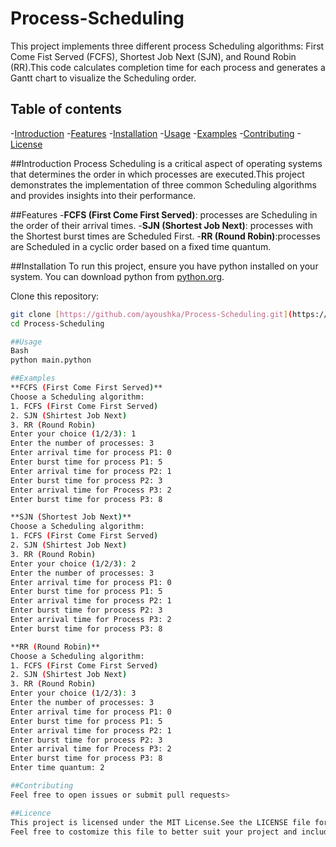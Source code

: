 #  Process-Scheduling

This project implements three different process Scheduling algorithms: First Come Fist Served (FCFS), Shortest Job Next (SJN), and Round Robin (RR).This code calculates completion time for each process and generates a Gantt chart to visualize the Scheduling order.

## Table of contents
-[Introduction](#introduction)
-[Features](#features)
-[Installation](#installation)
-[Usage](#usage)
-[Examples](#examples)
-[Contributing](#contributing)
-[License](#license)

##Introduction
Process Scheduling is a critical aspect of operating systems that determines the order in which processes are executed.This project demonstrates the implementation of three common Scheduling algorithms and provides insights into their performance.

##Features
-**FCFS (First Come First Served)**: processes are Scheduling in the order of    their arrival times.
-**SJN (Shortest Job Next)**: processes with the Shortest burst times are Scheduled First.
-**RR (Round Robin)**:processes are Scheduled in a cyclic order based on a fixed time quantum.

##Installation
To run this project, ensure you have python installed on your system. You can download python from [python.org](https://www.python.org/downloads/).

Clone this repository:
```bash
git clone [https://github.com/ayoushka/Process-Scheduling.git](https://github.com/ayoushka/Process-Scheduling.git)
cd Process-Scheduling

##Usage
Bash
python main.python

##Examples
**FCFS (First Come First Served)**
Choose a Scheduling algorithm:
1. FCFS (First Come First Served)
2. SJN (Shirtest Job Next)
3. RR (Round Robin)
Enter your choice (1/2/3): 1
Enter the number of processes: 3
Enter arrival time for process P1: 0
Enter burst time for process P1: 5
Enter arrival time for process P2: 1
Enter burst time for process P2: 3
Enter arrival time for Process P3: 2
Enter burst time for process P3: 8

**SJN (Shortest Job Next)**
Choose a Scheduling algorithm:
1. FCFS (First Come First Served)
2. SJN (Shirtest Job Next)
3. RR (Round Robin)
Enter your choice (1/2/3): 2
Enter the number of processes: 3
Enter arrival time for process P1: 0
Enter burst time for process P1: 5
Enter arrival time for process P2: 1
Enter burst time for process P2: 3
Enter arrival time for Process P3: 2
Enter burst time for process P3: 8

**RR (Round Robin)**
Choose a Scheduling algorithm:
1. FCFS (First Come First Served)
2. SJN (Shirtest Job Next)
3. RR (Round Robin)
Enter your choice (1/2/3): 3
Enter the number of processes: 3
Enter arrival time for process P1: 0
Enter burst time for process P1: 5
Enter arrival time for process P2: 1
Enter burst time for process P2: 3
Enter arrival time for Process P3: 2
Enter burst time for process P3: 8
Enter time quantum: 2

##Contributing
Feel free to open issues or submit pull requests>

##Licence
This project is licensed under the MIT License.See the LICENSE file for more details.
Feel free to costomize this file to better suit your project and include any additinal information that might be relevant.
 
